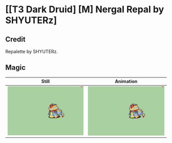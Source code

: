 # [\[T3 Dark Druid\] \[M\] Nergal Repal by SHYUTERz]

## Credit

Repalette by SHYUTERz.
	
## Magic

| Still | Animation |
| :---: | :-------: |
| ![Magic still](./Magic_000.png) | ![Magic animation](./Magic.gif) |
